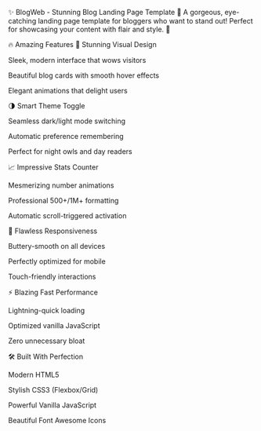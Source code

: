 ✨ BlogWeb - Stunning Blog Landing Page Template 🚀
A gorgeous, eye-catching landing page template for bloggers who want to stand out! Perfect for showcasing your content with flair and style. 💫

🔥 Amazing Features
🌈 Stunning Visual Design

Sleek, modern interface that wows visitors

Beautiful blog cards with smooth hover effects

Elegant animations that delight users

🌗 Smart Theme Toggle

Seamless dark/light mode switching

Automatic preference remembering

Perfect for night owls and day readers

📈 Impressive Stats Counter

Mesmerizing number animations

Professional 500+/1M+ formatting

Automatic scroll-triggered activation

📱 Flawless Responsiveness

Buttery-smooth on all devices

Perfectly optimized for mobile

Touch-friendly interactions

⚡ Blazing Fast Performance

Lightning-quick loading

Optimized vanilla JavaScript

Zero unnecessary bloat

🛠️ Built With Perfection

Modern HTML5

Stylish CSS3 (Flexbox/Grid)

Powerful Vanilla JavaScript

Beautiful Font Awesome Icons
